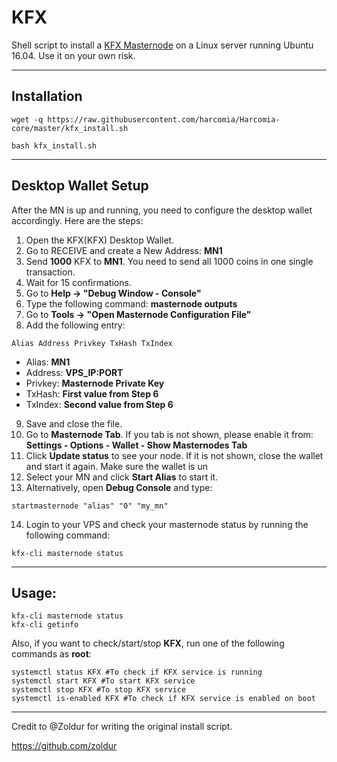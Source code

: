 # KFX
Shell script to install a [KFX Masternode](https://knoxfs.com/) on a Linux server running Ubuntu 16.04. Use it on your own risk.
***

## Installation
```
wget -q https://raw.githubusercontent.com/harcomia/Harcomia-core/master/kfx_install.sh

bash kfx_install.sh
```
***

## Desktop Wallet Setup 

After the MN is up and running, you need to configure the desktop wallet accordingly. Here are the steps:  
1. Open the KFX(KFX) Desktop Wallet.  
2. Go to RECEIVE and create a New Address: **MN1**  
3. Send **1000** KFX to **MN1**. You need to send all 1000 coins in one single transaction.
4. Wait for 15 confirmations.  
5. Go to **Help -> "Debug Window - Console"**  
6. Type the following command: **masternode outputs**  
7. Go to  **Tools -> "Open Masternode Configuration File"**
8. Add the following entry:
```
Alias Address Privkey TxHash TxIndex
```
* Alias: **MN1**
* Address: **VPS_IP:PORT**
* Privkey: **Masternode Private Key**
* TxHash: **First value from Step 6**
* TxIndex:  **Second value from Step 6**
9. Save and close the file.
10. Go to **Masternode Tab**. If you tab is not shown, please enable it from: **Settings - Options - Wallet - Show Masternodes Tab**
11. Click **Update status** to see your node. If it is not shown, close the wallet and start it again. Make sure the wallet is un
12. Select your MN and click **Start Alias** to start it.
13. Alternatively, open **Debug Console** and type:
```
startmasternode "alias" "0" "my_mn"
``` 
14. Login to your VPS and check your masternode status by running the following command:
```
kfx-cli masternode status
```
***

## Usage:
```
kfx-cli masternode status  
kfx-cli getinfo
```
Also, if you want to check/start/stop **KFX**, run one of the following commands as **root**:
```
systemctl status KFX #To check if KFX service is running  
systemctl start KFX #To start KFX service  
systemctl stop KFX #To stop KFX service  
systemctl is-enabled KFX #To check if KFX service is enabled on boot  
```  
***
Credit to @Zoldur for writing the original install script.

https://github.com/zoldur
